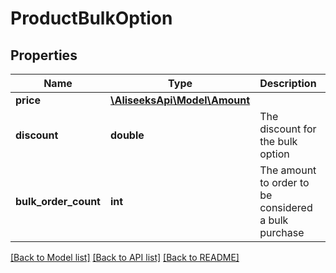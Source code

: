 # ProductBulkOption

## Properties
Name | Type | Description | Notes
------------ | ------------- | ------------- | -------------
**price** | [**\AliseeksApi\Model\Amount**](Amount.md) |  | [optional] 
**discount** | **double** | The discount for the bulk option | [optional] 
**bulk_order_count** | **int** | The amount to order to be considered a bulk purchase | [optional] 

[[Back to Model list]](../README.md#documentation-for-models) [[Back to API list]](../README.md#documentation-for-api-endpoints) [[Back to README]](../README.md)


